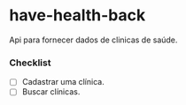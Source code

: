 # have-health-back

Api para fornecer dados de clinicas de saúde.

### Checklist

-   [ ] Cadastrar uma clínica.
-   [ ] Buscar clínicas.
